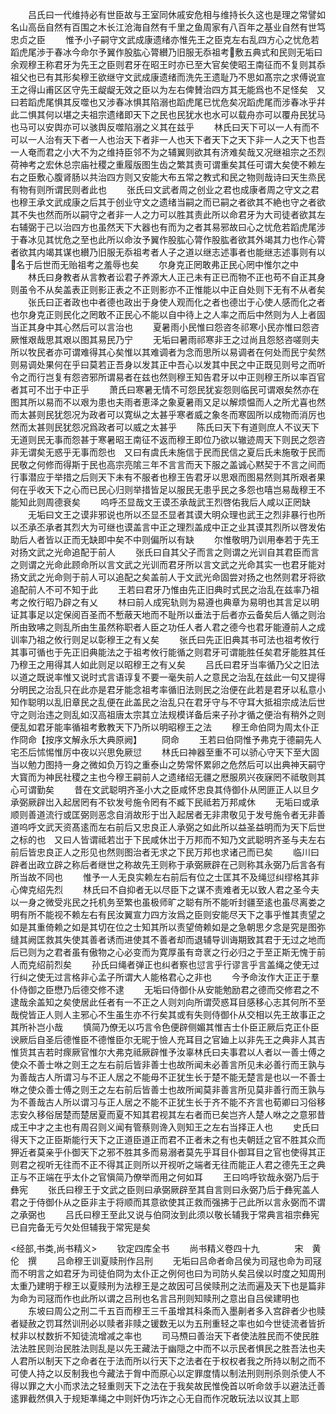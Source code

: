 <!-- { "loadSidebar": true } -->
　　吕氏曰一代维持必有世臣故与王室同休戚安危相与维持长久这也是理之常譬如名山高岳自然有百围之木长江沧海自然有千里之鱼周家有八百年之基业自然有世笃忠贞之臣
　　惟予小子嗣守文武成康遗绪亦惟先王之臣克左右乱四方心之忧危若蹈虎尾渉于春冰今命尔予翼作股肱心膂纉乃旧服无忝祖考敷五典式和民则无垢曰余观穆王称君牙为先王之臣则君牙在昭王时亦已至大官矣使昭王南征而不复则其忝祖父也已有其形矣穆王欲继守文武成康遗绪而洗先王遗耻乃不思如髙宗之求傅说宣王之得山甫区区守先王龊龊无效之臣以为左右俾賛治四方其无能爲也不足怪矣　又曰若蹈虎尾惧其反噬也又涉春冰惧其陷溺也蹈虎尾已忧危矣况蹈虎尾而涉春冰乎幷此二惧其何以堪之夫祖宗遗绪即天下之民也民犹水也水可以载舟亦可以覆舟民犹马也马可以安舆亦可以骇舆反噬陷溺之义其在兹乎
　　林氏曰天下可以一人有而不可以一人治有天下者一人也治天下者非一人也天下者天下之天下非一人之天下也吾一人奄而君之小大不为之维持臣邻不为之辅翼则欲其有济难矣哉又况继祖宗之丕烈荷神考之宏休总宗庙社稷之重履版图生齿之繁其责可谓重矣其任可谓大矣使不赖左右之臣敷心腹肾肠以共治四方则又安能大布五常之教式和民之物则哉诗曰天生烝民有物有则所谓民则者此也
　　张氏曰文武者周之创业之君也成康者周之守文之君也穆王承文武成康之后其于创业守文之遗绪当嗣之而已嗣之者欲其不絶也守之者欲其不失也然而所以嗣守之者非一人之力可以胜其责此所以命君牙为大司徒者欲其左右辅弼于己以治四方也虽然天下大器也有而为之者其易邪故曰心之忧危若蹈虎尾涉于春冰见其忧危之至也此所以命汝予翼作股肱心膂作股肱者欲其外竭其力也作心膂者欲其内竭其谋也纉乃旧服无忝祖考者人子之道以继志述事者也能继志述事则有以名于后世而无贻祖考之羞辱也矣
　　尔身克正罔敢弗正民心罔中惟尔之中
　　林氏曰身教者从言教者讼君子养源大人正己未有正已而物不正也苟不自正其身则虽令不从矣盖表正则影正表之不正则影亦不正惟能以中正自处则下无有不从者矣
　　张氏曰正者政也中者德也政出于身使人观而化之者也德岀于心使人感而化之者也尔身克正则民化之罔敢不正民心不能以自中待上之人率之而后中然则为人上者固当正其身中其心然后可以言治也
　　夏暑雨小民惟曰怨咨冬祁寒小民亦惟曰怨咨厥惟艰哉思其艰以图其易民乃宁
　　无垢曰暑雨祁寒非王之过尚且怨怒咨嗟则夫所以牧民者亦可谓难得其心矣惟以其难调者为念而思所以易调者在何处而民宁矣然则易调处果何在乎曰莫若正吾身以发其正中吾心以发其中民之中正既见则号之而听令之而行岂复有怨咨邪所谓易者在兹也然则穆王知告君牙以中正则穆王所以率百官者其可不岀于中正乎
　　萧氏曰寒暑无情不可怨民犹妄怨则临民可谓艰矣然亦在图其所以易而不以艰为患也夫雨者恵泽之象夏暑雨又足以解烦愠而人之所尤喜也然而太甚则民犹怨况为政者可以寛纵之太甚乎寒者威之象冬而寒固所以成物而消厉也然而太甚则民犹怨况爲政者可以威之太甚乎
　　陈氏曰天下有道则庶人不议天下无道则民无事而怨甚于寒暑昭王南征不返而穆王即位乃欲以辙迹周天下则民之怨咨非无谓矣无惑乎无事而怨也　又曰有虞氏未施信于民而民信之夏后氏未施敬于民而民敬之何修而得斯于民也高宗亮隂三年不言言而天下服之盖诚心黙契于不言之间而行事潜应于举措之后则天下未有不服者也穆王告君牙以思艰而图易然则其所艰者果何在乎收天下之心而已民心归则举措皆足以服民无患乎民之多怨也嘻岂易哉穆王不能知此则周德衰矣
　　呜呼丕显哉文王谟丕承哉武王烈啓佑我后人咸以正罔缺
　　无垢曰文王之谟非邪说也所以丕显丕显者其谟大明众理也武王之烈非暴行也所以丕承丕承者其烈大为可继也谟盖言中正之理烈盖成中正之业其谟其烈所以啓发佑助后人者皆以正而无缺即中矣不中则偏所以有缺
　　尔惟敬明乃训用奉若于先王对扬文武之光命追配于前人
　　张氏曰自其父子而言之则谓之光训自其君臣而言之则谓之光命此顾命所以言文武之光训而君牙所以言文武之光命其实一也君牙能对扬文武之光命则于前人可以追配之矣盖前人于文武光命固尝对扬之也然则君牙将欲追配前人不可不知于此
　　王若曰君牙乃惟由先正旧典时式民之治乱在兹率乃祖考之攸行昭乃辟之有乂
　　林曰前人成宪轨则为易遵也典章为易明也其言足以明证其事足以定保阅百圣而不慙蔽天地而不耻所以垂法于后者亦云备矣后人循之则治所由致咈之则乱所由生虽然称职者人臣之功任人者人君之德今也君牙能遵前人之成训率乃祖之攸行则足以彰穆王之有乂矣
　　张氏曰先正旧典其书可法也祖考攸行其事可循也于先正旧典能法之于祖考攸行能循之则君牙可谓能胜任矣君牙能胜其任乃穆王之用得其人如此则足以昭穆王之有乂矣
　　吕氏曰君牙当率循乃父之旧法以道之既说率惟又说时式言语谆复不要一毫失前人之意民之治乱在兹此一句又提得分明民之治乱只在此亦是君牙能念祖考率循旧法则民之治便在此若是君牙以私意小知作聪明以乱旧章民之乱便在此盖民之治乱只在君牙守与不守耳大抵祖宗成法后世守之则治违之则乱如汉高祖唐太宗其立法规模详备后来子孙才循之便治有稍外之则便乱如君牙能率循祖考敷教天下乃所以明昭穆王之法
　　穆王命伯冏为周太仆正作冏命【按序文解永乐大典原阙】
　　冏命
　　王若曰伯冏惟予弗克于德嗣先人宅丕后怵惕惟厉中夜以兴思免厥愆
　　林氏曰神器至重不可以骄心守天下至大固当以勉力图持一身之微如负万钧之重泰山之势常怀累卵之危然后可以出典神天嗣守大寳而为神民社稷之主也今穆王嗣前人之遗绪绍无疆之厯服夙兴夜寐罔不祗敬则其心可谓勤矣
　　昔在文武聪明齐圣小大之臣咸怀忠良其侍御仆从罔匪正人以旦夕承弼厥辟岀入起居罔有不钦发号施令罔有不臧下民祗若万邦咸休
　　无垢曰或承顺则善道流行或匡弼则恶念自消故形于岀入起居者无非肃敬见于发号施令者无非善道呜呼文武天资髙逺而左右前后又忠良正人承弼之如此所以益圣益明而为天下后世之标的也　又曰人皆谓祗若岀于下民咸休岀于万邦而不知乃文武聪明齐圣与夫左右前后皆忠良正人之形见也然则图治者无求之下民万邦也求诸己而已矣
　　临川曰辟者出政立辟之称后者继世之称故先王则称于承弼厥辟在己则称其永弼乃后言各有所当故不同也
　　惟予一人无良实赖左右前后有位之士匡其不及绳愆纠缪格其非心俾克绍先烈
　　林氏曰不自抑者无以尽臣下之谋不责难者无以致人君之圣今夫以一身之微受兆民之托机务至繁也虽极师旷之聪有所不能听封疆至逺也虽尽离娄之明有所不能视不赖左右有民汝翼宣力四方汝爲之臣则安能尽天下之事乎惟其责望之如是其重倚赖之如是其切在位之士知其所以责望倚赖如是之急朝思夕念是究是图弥缝其阙匡救其失使其善者诱而进使其不善者却而退辅导训诲期致其君于无过之地而后已则为之君者虽有傲物之心必变而为寛厚虽有竒衺之行必归之于至正斯无愧于前人而克绍前烈矣
　　孙氏曰绳者弹正也纠者察也愆言乎行谬言乎言盖绳之使无过行纠之使无过言格非心孟子所谓大人能格君心之非也
　　今予命汝作大正正于羣仆侍御之臣懋乃后德交修不逮
　　无垢曰侍御仆从安能勉励君之德而交修君之不逮哉余盖知之矣使居此任者有一不正之人则刘向所谓荧惑耳目感移心志其何所不至哉傥皆正人则人主邪心不生虽生亦不行矣其或有失则侍御仆从交相以先王故事正之其所补岂小哉
　　慎简乃僚无以巧言令色便辟侧媚其惟吉士仆臣正厥后克正仆臣谀厥后自圣后德惟臣不德惟臣尔无昵于憸人充耳目之官廸上以非先王之典非人其吉惟货其吉若时瘝厥官惟尔大弗克祗厥辟惟予汝辜林氏曰夫事君以人者以一善士傅之使众不善士咻之则王之左右前后皆非善士也故所闻未必善言所见未必善行而王孰与为善哉古人所谓习与不正人居之不能毋不正犹生长于楚不能无楚言是也以一不善士咻之使众善士傅之则王之左右前后皆善士也故所闻莫非善言所见莫非善行而王孰与为不善哉古人所以谓习与正人居之不能不正犹生长于齐不能不齐言也荀卿曰习俗移志安久移俗居楚而楚居夏而夏不知其君视其左右者而已矣岂齐人楚人咻之之意邪昔成王中才之主也有周召则义闻有管蔡则谗入则知王之左右当择正人也
　　史氏曰得天下之正臣斯能行天下之正道臣道正而君不正者未之有也夫朝廷之官不胜其众而狎近者莫亲乎仆御天下之邪不胜其多而易溺者莫先乎耳目仆御耳目之官也使得其正则君之视听无往而不正不得其正则所以开视听之端者无往而能正人君之德先王之典正与不正端在乎太仆之官愼简乃僚举而用之何如耳
　　王曰呜呼钦哉永弼乃后于彝宪
　　张氏曰穆王于文武之臣则曰承弼厥辟至其自言则曰永弼乃后于彝宪盖人君之于侍御仆从之臣非主于将顺而其意欲使其正救而强拂于己此所以言永弼而不谓之承弼也
　　吕氏曰穆王至此又说与伯冏汝到此须以敬长辅我于常典言祖宗彝宪已自完备无亏欠处但辅我于常宪是矣













<经部,书类,尚书精义>
　　钦定四库全书
　　尚书精义卷四十九　　　　宋　黄伦　撰
　　吕命穆王训夏赎刑作吕刑
　　无垢曰吕命者命吕侯为司冦也命为司冦而不明言之如君牙为司徒伯冏为太仆正之例何也曰为司防乆矣吕侯以时度之知周刑太重乃建明于穆王以夏赎刑为法穆王是之故因可吕侯赎刑之法而遍及天下也是篇非为命为司冦而作也此所以谓之吕刑也名言吕刑则知赎刑之意出自吕侯建明也
　　东坡曰周公之刑二千五百而穆王三千虽增其科条而入墨劓者多入宫辟者少也赎者疑赦之罚耳然训刑必以赎者非赎之锾数无以为五刑重轻之率也如今世徒流者皆折杖非以杖数折不知徒流增减之率也
　　司马槱曰善治天下者使法胜民而不使民胜法法胜民则治民胜法则乱是以先王藏法于幽隠之中而不以示民者惧民之胜吾法也夫人君所以制天下之命者在于法而所以行天下之法者在于权权者我之所持以制之而不可使人持之以反制我也今藏法于胷中而原心以定罪度情以制法刑则刑杀则杀使人不得以罪之大小而求法之轻重则天下之法在于我矣故民惟俛首以听命敛手以避法迁善逺罪截然俱入于规矩凖绳之中则奸伪巧诈之心无自而作况敢玩法以议其上耶
